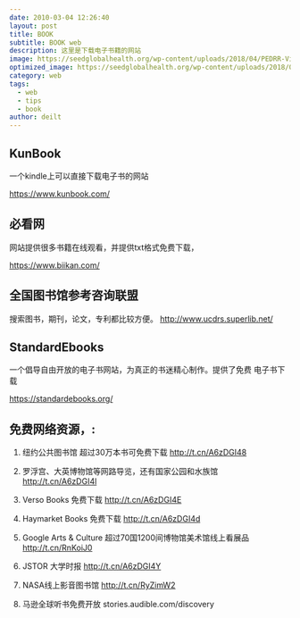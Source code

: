 ```yaml
---
date: 2010-03-04 12:26:40
layout: post
title: BOOK
subtitle: BOOK web
description: 这里是下载电子书籍的网站
image: https://seedglobalhealth.org/wp-content/uploads/2018/04/PEDRR-Virtual-Library.jpg #https://i.loli.net/2020/03/12/bsJk8fElCGydLSn.png #/assets/img/post-book-cover.jpg
optimized_image: https://seedglobalhealth.org/wp-content/uploads/2018/04/PEDRR-Virtual-Library.jpg #https://i.loli.net/2020/03/12/bsJk8fElCGydLSn.png #/assets/img/post-book-cover.jpg
category: web
tags:
  - web
  - tips
  - book
author: deilt
---
```


## KunBook
一个kindle上可以直接下载电子书的网站

<https://www.kunbook.com/>

## 必看网
网站提供很多书籍在线观看，并提供txt格式免费下载，

<https://www.biikan.com/>

## 全国图书馆参考咨询联盟

搜索图书，期刊，论文，专利都比较方便。
<http://www.ucdrs.superlib.net/>

## StandardEbooks
一个倡导自由开放的电子书网站，为真正的书迷精心制作。提供了免费 电子书下载

<https://standardebooks.org/> 

## 免费网络资源，: 

1. 纽约公共图书馆 
超过30万本书可免费下载 
http://t.cn/A6zDGI48 

3. 罗浮宫、大英博物馆等网路导览，还有国家公园和水族馆 
http://t.cn/A6zDGI4l 

4. Verso Books 免费下载
 http://t.cn/A6zDGI4E 

5. Haymarket Books 免费下载 
http://t.cn/A6zDGI4d 

6. Google Arts & Culture 超过70国1200间博物馆美术馆线上看展品
http://t.cn/RnKoiJ0 


7. JSTOR 大学时报 
http://t.cn/A6zDGI4Y 


8. NASA线上影音图书馆 
http://t.cn/RyZimW2 

9. 马逊全球听书免费开放
stories.audible.com/discovery 



